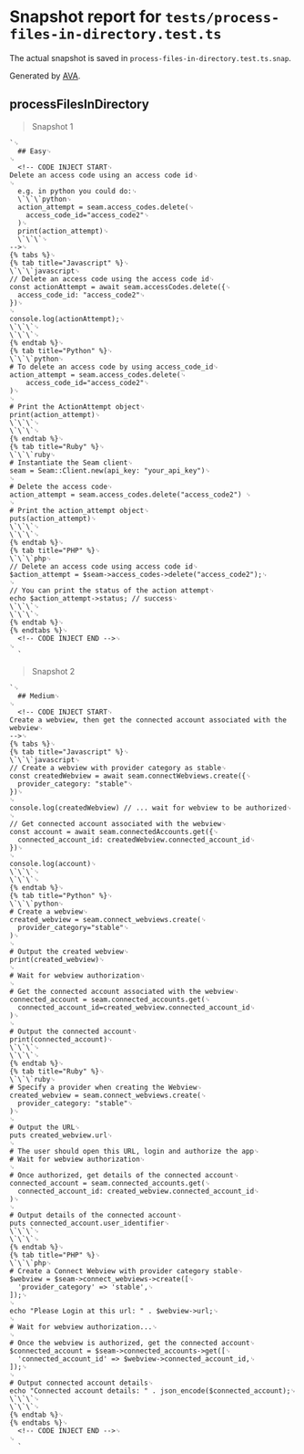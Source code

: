 # Snapshot report for `tests/process-files-in-directory.test.ts`

The actual snapshot is saved in `process-files-in-directory.test.ts.snap`.

Generated by [AVA](https://avajs.dev).

## processFilesInDirectory

> Snapshot 1

    `␊
      ## Easy␊
    ␊
      <!-- CODE INJECT START␊
    Delete an access code using an access code id␊
    ␊
      e.g. in python you could do:␊
      \`\`\`python␊
      action_attempt = seam.access_codes.delete(␊
        access_code_id="access_code2"␊
      )␊
      print(action_attempt)␊
      \`\`\`␊
    -->␊
    {% tabs %}␊
    {% tab title="Javascript" %}␊
    \`\`\`javascript␊
    // Delete an access code using the access code id␊
    const actionAttempt = await seam.accessCodes.delete({␊
      access_code_id: "access_code2"␊
    })␊
    ␊
    console.log(actionAttempt);␊
    \`\`\`␊
    \`\`\`␊
    {% endtab %}␊
    {% tab title="Python" %}␊
    \`\`\`python␊
    # To delete an access code by using access_code_id␊
    action_attempt = seam.access_codes.delete(␊
        access_code_id="access_code2"␊
    )␊
    ␊
    # Print the ActionAttempt object␊
    print(action_attempt)␊
    \`\`\`␊
    \`\`\`␊
    {% endtab %}␊
    {% tab title="Ruby" %}␊
    \`\`\`ruby␊
    # Instantiate the Seam client␊
    seam = Seam::Client.new(api_key: "your_api_key")␊
    ␊
    # Delete the access code␊
    action_attempt = seam.access_codes.delete("access_code2") ␊
    ␊
    # Print the action_attempt object␊
    puts(action_attempt)␊
    \`\`\`␊
    \`\`\`␊
    {% endtab %}␊
    {% tab title="PHP" %}␊
    \`\`\`php␊
    // Delete an access code using access code id␊
    $action_attempt = $seam->access_codes->delete("access_code2");␊
    ␊
    // You can print the status of the action attempt␊
    echo $action_attempt->status; // success␊
    \`\`\`␊
    \`\`\`␊
    {% endtab %}␊
    {% endtabs %}␊
      <!-- CODE INJECT END -->␊
    ␊
      `

> Snapshot 2

    `␊
      ## Medium␊
    ␊
      <!-- CODE INJECT START␊
    Create a webview, then get the connected account associated with the webview␊
    -->␊
    {% tabs %}␊
    {% tab title="Javascript" %}␊
    \`\`\`javascript␊
    // Create a webview with provider category as stable␊
    const createdWebview = await seam.connectWebviews.create({␊
      provider_category: "stable"␊
    })␊
    ␊
    console.log(createdWebview) // ... wait for webview to be authorized␊
    ␊
    // Get connected account associated with the webview␊
    const account = await seam.connectedAccounts.get({␊
      connected_account_id: createdWebview.connected_account_id␊
    })␊
    ␊
    console.log(account)␊
    \`\`\`␊
    \`\`\`␊
    {% endtab %}␊
    {% tab title="Python" %}␊
    \`\`\`python␊
    # Create a webview␊
    created_webview = seam.connect_webviews.create(␊
      provider_category="stable"␊
    )␊
    ␊
    # Output the created webview␊
    print(created_webview)␊
    ␊
    # Wait for webview authorization␊
    ␊
    # Get the connected account associated with the webview␊
    connected_account = seam.connected_accounts.get(␊
      connected_account_id=created_webview.connected_account_id␊
    )␊
    ␊
    # Output the connected account␊
    print(connected_account)␊
    \`\`\`␊
    \`\`\`␊
    {% endtab %}␊
    {% tab title="Ruby" %}␊
    \`\`\`ruby␊
    # Specify a provider when creating the Webview␊
    created_webview = seam.connect_webviews.create(␊
      provider_category: "stable"␊
    )␊
    ␊
    # Output the URL␊
    puts created_webview.url␊
    ␊
    # The user should open this URL, login and authorize the app␊
    # Wait for webview authorization␊
    ␊
    # Once authorized, get details of the connected account␊
    connected_account = seam.connected_accounts.get(␊
      connected_account_id: created_webview.connected_account_id␊
    )␊
    ␊
    # Output details of the connected account␊
    puts connected_account.user_identifier␊
    \`\`\`␊
    \`\`\`␊
    {% endtab %}␊
    {% tab title="PHP" %}␊
    \`\`\`php␊
    # Create a Connect Webview with provider category stable␊
    $webview = $seam->connect_webviews->create([␊
      'provider_category' => 'stable',␊
    ]);␊
    ␊
    echo "Please Login at this url: " . $webview->url;␊
    ␊
    # Wait for webview authorization...␊
    ␊
    # Once the webview is authorized, get the connected account␊
    $connected_account = $seam->connected_accounts->get([␊
      'connected_account_id' => $webview->connected_account_id,␊
    ]);␊
    ␊
    # Output connected account details␊
    echo "Connected account details: " . json_encode($connected_account);␊
    \`\`\`␊
    \`\`\`␊
    {% endtab %}␊
    {% endtabs %}␊
      <!-- CODE INJECT END -->␊
    ␊
      `
